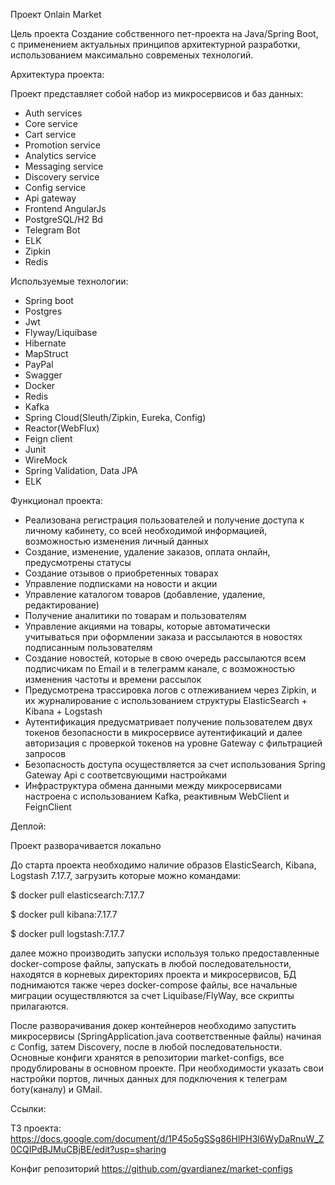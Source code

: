 Проект Onlain Market

Цель проекта
Создание собственного пет-проекта на Java/Spring Boot, с применением актуальных принципов архитектурной разработки, использованием максимально современых технологий. 

Архитектура проекта:

Проект представляет собой набор из микросервисов и баз данных:

- Auth services
- Core service
- Cart service
- Promotion service
- Analytics service
- Messaging service
- Discovery service
- Config service
- Api gateway
- Frontend AngularJs
- PostgreSQL/H2 Bd
- Telegram Bot
- ELK
- Zipkin
- Redis

Используемые технологии:

- Spring boot
- Postgres
- Jwt
- Flyway/Liquibase
- Hibernate
- MapStruct
- PayPal
- Swagger
- Docker
- Redis
- Kafka
- Spring Cloud(Sleuth/Zipkin, Eureka, Config)
- Reactor(WebFlux)
- Feign client
- Junit
- WireMock
- Spring Validation, Data JPA
- ELK

Функционал проекта:

- Реализована регистрация пользователей и получение доступа к личному кабинету, со всей необходимой информацией, возможностью изменения личный данных
- Создание, изменение, удаление заказов, оплата онлайн, предусмотрены статусы
- Создание отзывов о приобретенных товарах
- Управление подписками на новости и акции
- Управление каталогом товаров (добавление, удаление, редактирование)
- Получение аналитики по товарам и пользователям
- Управление акциями на товары, которые автоматически учитываться при оформлении заказа и рассылаются в новостях подписанным пользователям
- Создание новостей, которые в свою очередь рассылаются всем подписчикам по Email и в телеграмм канале, с возможностью изменения частоты и времени рассылок
- Предусмотрена трассировка логов c отлеживанием через Zipkin, и их журналирование с использованием структуры ElasticSearch + Kibana + Logstash
- Аутентификация предусматривает получение пользователем двух токенов безопасности в микросервисе аутентификаций и далее авторизация с проверкой токенов на уровне Gateway с фильтрацией запросов
- Безопасность доступа осуществляется за счет использования Spring Gateway Api с соответсвующими настройками
- Инфраструктура обмена данными между микросервисами настроена с использованием Kafka, реактивным WebClient и FeignClient

Деплой:

Проект разворачивается локально

До старта проекта необходимо наличие образов ElasticSearch, Kibana, Logstash 7.17.7, загрузить которые можно командами:

$ docker pull elasticsearch:7.17.7

$ docker pull kibana:7.17.7

$ docker pull logstash:7.17.7

далее можно производить запуски используя только предоставленные docker-compose файлы, запускать в любой последовательности, находятся в корневых директориях проекта и микросервисов,
БД поднимаются также через docker-compose файлы, все начальные миграции осуществляются за счет Liquibase/FlyWay, все скрипты прилагаются.

После разворачивания докер контейнеров необходимо запустить микросервисы (SpringApplication.java соответственные файлы) начиная с Config, затем Discovery, после в любой последовательности. 
Основные конфиги хранятся в репозитории market-configs, все продублированы в основном проекте. При необходимости указать свои настройки портов, личных данных для подключения к телеграм боту(каналу) и GMail.

Ссылки:

ТЗ проекта: https://docs.google.com/document/d/1P45o5gSSg86HlPH3l6WyDaRnuW_Z0CQIPdBJMuCBjBE/edit?usp=sharing

Конфиг репозиторий https://github.com/gvardianez/market-configs
